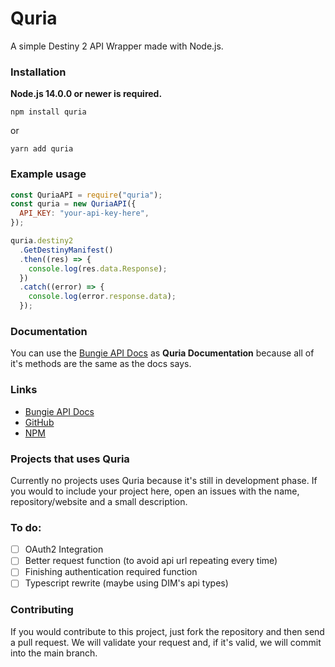 # Quria

A simple Destiny 2 API Wrapper made with Node.js.
<br />

### Installation

**Node.js 14.0.0 or newer is required.**

```sh-session
npm install quria
```

or

```sh-session
yarn add quria
```

### Example usage

```js
const QuriaAPI = require("quria");
const quria = new QuriaAPI({
  API_KEY: "your-api-key-here",
});

quria.destiny2
  .GetDestinyManifest()
  .then((res) => {
    console.log(res.data.Response);
  })
  .catch((error) => {
    console.log(error.response.data);
  });
```

### Documentation

You can use the [Bungie API Docs](bungie-net.github.io/multi/) as **Quria Documentation** because all of it's methods are the same as the docs says.

### Links

- [Bungie API Docs](https://bungie-net.github.io/multi/)
- [GitHub](https://github.com/FraWolf/quria/)
- [NPM](https://www.npmjs.com/package/quria)

### Projects that uses Quria

Currently no projects uses Quria because it's still in development phase. If you would to include your project here, open an issues with the name, repository/website and a small description.

### To do:

- [ ] OAuth2 Integration
- [ ] Better request function (to avoid api url repeating every time)
- [ ] Finishing authentication required function
- [ ] Typescript rewrite (maybe using DIM's api types)

### Contributing

If you would contribute to this project, just fork the repository and then send a pull request. We will validate your request and, if it's valid, we will commit into the main branch.
